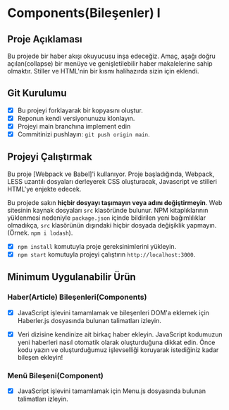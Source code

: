 # Components(Bileşenler) I

## Proje Açıklaması

Bu projede bir haber akışı okuyucusu inşa edeceğiz. Amaç, aşağı doğru açılan(collapse) bir menüye ve genişletilebilir haber makalelerine sahip olmaktır. Stiller ve HTML'nin bir kısmı halihazırda sizin için eklendi.

## Git Kurulumu

* [X] Bu projeyi forklayarak bir kopyasını oluştur.
* [X] Reponun kendi versiyonunuzu klonlayın.
* [X] Projeyi main branchına implement edin
* [X] Commitinizi pushlayın: `git push origin main`.

## Projeyi Çalıştırmak

Bu proje [Webpack ve Babel]'i kullanıyor.  Proje başladığında, Webpack, LESS uzantılı dosyaları derleyerek CSS oluşturacak, Javascript ve stilleri HTML'ye enjekte edecek. 

Bu projede sakın **hiçbir dosyayı taşımayın veya adını değiştirmeyin**. Web sitesinin kaynak dosyaları `src` klasöründe bulunur. NPM kitaplıklarının yüklenmesi nedeniyle `package.json` içinde bildirilen yeni bağımlılıklar olmadıkça, `src` klasörünün dışındaki hiçbir dosyada değişiklik yapmayın. (Örnek. `npm i lodash`).

* [X] `npm install` komutuyla proje gereksinimlerini yükleyin.
* [X] `npm start` komutuyla projeyi çalıştırın `http://localhost:3000`.

## Minimum Uygulanabilir Ürün

### Haber(Article) Bileşenleri(Components)

* [X] JavaScript işlevini tamamlamak ve bileşenleri DOM'a eklemek için Haberler.js dosyasında bulunan talimatları izleyin.

* [X] Veri dizisine kendinize ait birkaç haber ekleyin. JavaScript kodumuzun yeni haberleri nasıl otomatik olarak oluşturduğuna dikkat edin. Önce kodu yazın ve oluşturduğumuz işlevselliği koruyarak istediğiniz kadar bileşen ekleyin!

### Menü Bileşeni(Component)

* [X] JavaScript işlevini tamamlamak için Menu.js dosyasında bulunan talimatları izleyin.

